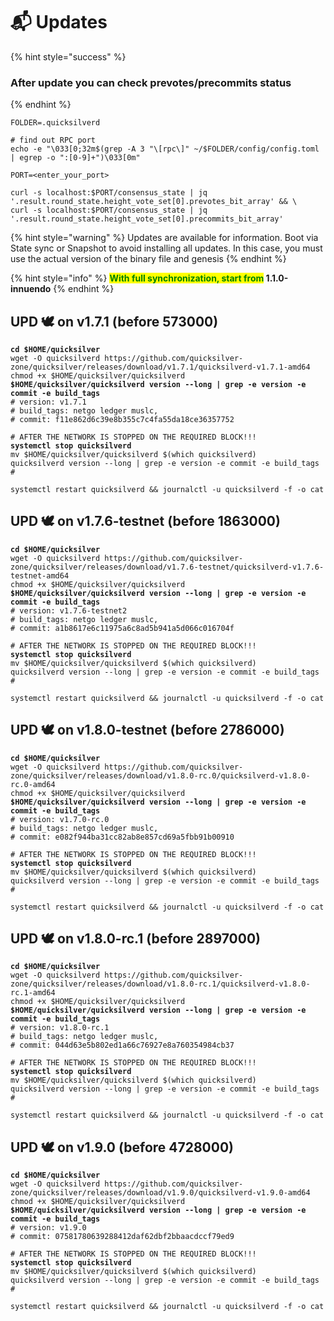 # 📬 Updates



{% hint style="success" %}
### After update you can check prevotes/precommits status
{% endhint %}

```shell
FOLDER=.quicksilverd

# find out RPC port
echo -e "\033[0;32m$(grep -A 3 "\[rpc\]" ~/$FOLDER/config/config.toml | egrep -o ":[0-9]+")\033[0m"

PORT=<enter_your_port>

curl -s localhost:$PORT/consensus_state | jq '.result.round_state.height_vote_set[0].prevotes_bit_array' && \
curl -s localhost:$PORT/consensus_state | jq '.result.round_state.height_vote_set[0].precommits_bit_array'
```

{% hint style="warning" %}
Updates are available for information. Boot via State sync or Snapshot to avoid installing all updates. In this case, you must use the actual version of the binary file and genesis
{% endhint %}

{% hint style="info" %}
<mark style="color:green;">**With full synchronization, start from**</mark>**&#x20;1.1.0-innuendo**
{% endhint %}



## UPD 🕊 on  v1.7.1 (before **573000**)

<pre class="language-sh"><code class="lang-sh"><strong>cd $HOME/quicksilver
</strong>wget -O quicksilverd https://github.com/quicksilver-zone/quicksilver/releases/download/v1.7.1/quicksilverd-v1.7.1-amd64
chmod +x $HOME/quicksilver/quicksilverd
<strong>$HOME/quicksilver/quicksilverd version --long | grep -e version -e commit -e build_tags
</strong># version: v1.7.1
# build_tags: netgo ledger muslc,
# commit: f11e862d6c39e8b355c7c4fa55da18ce36357752

# AFTER THE NETWORK IS STOPPED ON THE REQUIRED BLOCK!!!
<strong>systemctl stop quicksilverd
</strong>mv $HOME/quicksilver/quicksilverd $(which quicksilverd)
quicksilverd version --long | grep -e version -e commit -e build_tags
#

systemctl restart quicksilverd &#x26;&#x26; journalctl -u quicksilverd -f -o cat
</code></pre>

## UPD 🕊 on  v1.7.6-testnet (before 1863000)

<pre class="language-sh"><code class="lang-sh"><strong>cd $HOME/quicksilver
</strong>wget -O quicksilverd https://github.com/quicksilver-zone/quicksilver/releases/download/v1.7.6-testnet/quicksilverd-v1.7.6-testnet-amd64
chmod +x $HOME/quicksilver/quicksilverd
<strong>$HOME/quicksilver/quicksilverd version --long | grep -e version -e commit -e build_tags
</strong># version: v1.7.6-testnet2
# build_tags: netgo ledger muslc,
# commit: a1b8617e6c11975a6c8ad5b941a5d066c016704f

# AFTER THE NETWORK IS STOPPED ON THE REQUIRED BLOCK!!!
<strong>systemctl stop quicksilverd
</strong>mv $HOME/quicksilver/quicksilverd $(which quicksilverd)
quicksilverd version --long | grep -e version -e commit -e build_tags
#

systemctl restart quicksilverd &#x26;&#x26; journalctl -u quicksilverd -f -o cat
</code></pre>

## UPD 🕊 on  v1.8.0-testnet (before **2786000**)

<pre class="language-sh"><code class="lang-sh"><strong>cd $HOME/quicksilver
</strong>wget -O quicksilverd https://github.com/quicksilver-zone/quicksilver/releases/download/v1.8.0-rc.0/quicksilverd-v1.8.0-rc.0-amd64
chmod +x $HOME/quicksilver/quicksilverd
<strong>$HOME/quicksilver/quicksilverd version --long | grep -e version -e commit -e build_tags
</strong># version: v1.7.0-rc.0
# build_tags: netgo ledger muslc,
# commit: e082f944ba31cc82ab8e857cd69a5fbb91b00910

# AFTER THE NETWORK IS STOPPED ON THE REQUIRED BLOCK!!!
<strong>systemctl stop quicksilverd
</strong>mv $HOME/quicksilver/quicksilverd $(which quicksilverd)
quicksilverd version --long | grep -e version -e commit -e build_tags
#

systemctl restart quicksilverd &#x26;&#x26; journalctl -u quicksilverd -f -o cat
</code></pre>

## UPD 🕊 on  v1.8.0-rc.1 (before **2897000**)

<pre class="language-sh"><code class="lang-sh"><strong>cd $HOME/quicksilver
</strong>wget -O quicksilverd https://github.com/quicksilver-zone/quicksilver/releases/download/v1.8.0-rc.1/quicksilverd-v1.8.0-rc.1-amd64
chmod +x $HOME/quicksilver/quicksilverd
<strong>$HOME/quicksilver/quicksilverd version --long | grep -e version -e commit -e build_tags
</strong># version: v1.8.0-rc.1
# build_tags: netgo ledger muslc,
# commit: 044d63e5b802ed1a66c76927e8a760354984cb37

# AFTER THE NETWORK IS STOPPED ON THE REQUIRED BLOCK!!!
<strong>systemctl stop quicksilverd
</strong>mv $HOME/quicksilver/quicksilverd $(which quicksilverd)
quicksilverd version --long | grep -e version -e commit -e build_tags
#

systemctl restart quicksilverd &#x26;&#x26; journalctl -u quicksilverd -f -o cat
</code></pre>

## UPD 🕊 on  v1.9.0 (before 4728000)

<pre class="language-sh"><code class="lang-sh"><strong>cd $HOME/quicksilver
</strong>wget -O quicksilverd https://github.com/quicksilver-zone/quicksilver/releases/download/v1.9.0/quicksilverd-v1.9.0-amd64
chmod +x $HOME/quicksilver/quicksilverd
<strong>$HOME/quicksilver/quicksilverd version --long | grep -e version -e commit -e build_tags
</strong># version: v1.9.0
# commit: 07581780639288412daf62dbf2bbaacdccf79ed9

# AFTER THE NETWORK IS STOPPED ON THE REQUIRED BLOCK!!!
<strong>systemctl stop quicksilverd
</strong>mv $HOME/quicksilver/quicksilverd $(which quicksilverd)
quicksilverd version --long | grep -e version -e commit -e build_tags
#

systemctl restart quicksilverd &#x26;&#x26; journalctl -u quicksilverd -f -o cat
</code></pre>

